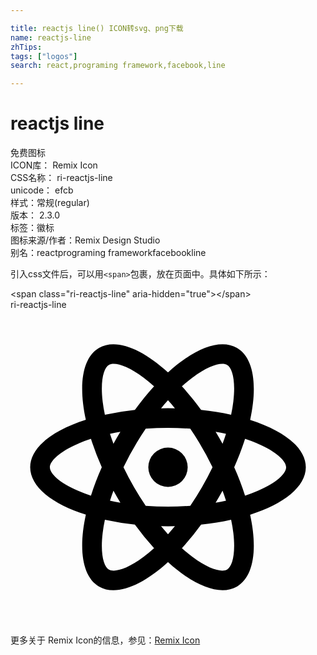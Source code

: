 ```yaml
---

title: reactjs line() ICON转svg、png下载
name: reactjs-line
zhTips: 
tags: ["logos"]
search: react,programing framework,facebook,line

---
```


# reactjs line  <small style="font-size: 60%;font-weight: 100"></small>


<div class="detail-page">
<p>
<span><span class="badge-success badge">免费图标</span> </span>
<br/>
<span>
ICON库：
<span class="badge-secondary badge">Remix Icon</span> 
</span>
<br/>
<span>
CSS名称：
<span class="badge-secondary badge">ri-reactjs-line</span> 
</span>
<br/>
<span>
unicode：
<span class="badge-secondary badge">efcb</span> 
<copy-btn content='efcb' btn-title=""></copy-btn>
<copy-btn :content='String.fromCodePoint(parseInt("efcb", 16))' btn-title="复制U"></copy-btn>
</span><br/><span>样式：<span class="badge-light badge">常规(regular)</span></span>
<br/>
<span>
版本：
<span class="badge-secondary badge">2.3.0</span> 
</span><br/><span>标签：<span class="badge-light badge"><router-link to="/tags/logos.html">徽标</router-link></span></span>
<br/>
<span>图标来源/作者：<span class="badge-light badge">Remix Design Studio</span></span> 
<br/>
<span>别名：<span class="badge-light badge">react</span><span class="badge-light badge">programing framework</span><span class="badge-light badge">facebook</span><span class="badge-light badge">line</span></span><br/>
</p>
</div>
<div class="alert alert-dark">
  <i class="ri-reactjs-line ri-xs"></i>
  <i class="ri-reactjs-line ri-sm"></i>
  <i class="ri-reactjs-line ri-lg"></i>
  <i class="ri-reactjs-line ri-2x"></i>
  <i class="ri-reactjs-line ri-3x"></i>
  <i class="ri-reactjs-line ri-5x"></i>
  <i class="ri-reactjs-line ri-7x"></i>
</div>
<div>
  <p>引入css文件后，可以用<code>&lt;span&gt;</code>包裹，放在页面中。具体如下所示：    
  </p>
  <div class="alert alert-primary" style="font-size: 14px">
    &lt;span class="ri-reactjs-line" aria-hidden="true"&gt;&lt;/span&gt;
    <copy-btn content='<span class="ri-reactjs-line" aria-hidden="true"></span>'></copy-btn>
  </div>
  <div class="alert alert-secondary">
    <i class="ri-reactjs-line"
    style="font-size: 24px"
    aria-hidden="true"></i> ri-reactjs-line
    <copy-btn content="ri-reactjs-line" btn-title="复制图标名称"></copy-btn>
  </div>
</div>
<div id="svg" class="svg-wrap">
<svg xmlns="http://www.w3.org/2000/svg" viewBox="0 0 24 24">
    <g>
        <path fill="none" d="M0 0h24v24H0z"/>
        <path fill-rule="nonzero" d="M12 13.5a1.5 1.5 0 1 1 0-3 1.5 1.5 0 0 1 0 3zm-.528 2.994c.175.21.351.414.528.609.177-.195.353-.398.528-.609a24.883 24.883 0 0 1-1.056 0zm-1.995-.125a20.678 20.678 0 0 1-2.285-.368c-.075.35-.132.69-.17 1.016-.19 1.583.075 2.545.478 2.777.403.233 1.368-.019 2.645-.974.263-.197.528-.416.794-.655a20.678 20.678 0 0 1-1.462-1.796zm7.331-.368c-.717.16-1.483.284-2.285.368a20.678 20.678 0 0 1-1.462 1.796c.266.24.531.458.794.655 1.277.955 2.242 1.207 2.645.974.403-.232.667-1.194.479-2.777a11.36 11.36 0 0 0-.17-1.016zm1.45-.387c.577 2.639.274 4.74-1.008 5.48-1.282.74-3.253-.048-5.25-1.867-1.997 1.819-3.968 2.606-5.25 1.866-1.282-.74-1.585-2.84-1.009-5.48C3.167 14.794 1.5 13.48 1.5 12s1.667-2.793 4.241-3.614c-.576-2.639-.273-4.74 1.009-5.48 1.282-.74 3.253.048 5.25 1.867 1.997-1.819 3.968-2.606 5.25-1.866 1.282.74 1.585 2.84 1.009 5.48C20.833 9.206 22.5 10.52 22.5 12s-1.667 2.793-4.241 3.614zm-7.32-9.779a11.36 11.36 0 0 0-.793-.655C8.868 4.225 7.903 3.973 7.5 4.206c-.403.232-.667 1.194-.479 2.777.04.327.096.666.17 1.016a20.678 20.678 0 0 1 2.286-.368c.475-.653.965-1.254 1.462-1.796zm3.585 1.796c.802.084 1.568.209 2.285.368.075-.35.132-.69.17-1.016.19-1.583-.075-2.545-.478-2.777-.403-.233-1.368.019-2.645.974a11.36 11.36 0 0 0-.794.655c.497.542.987 1.143 1.462 1.796zm-1.995-.125c-.175-.21-.351-.414-.528-.609-.177.195-.353.398-.528.609a24.884 24.884 0 0 1 1.056 0zm-4.156 7.198a24.884 24.884 0 0 1-.528-.914c-.095.257-.183.51-.263.761.257.056.521.107.79.153zm1.932.234a22.897 22.897 0 0 0 3.392 0A22.897 22.897 0 0 0 15.392 12a22.897 22.897 0 0 0-1.696-2.938 22.897 22.897 0 0 0-3.392 0A22.897 22.897 0 0 0 8.608 12a22.897 22.897 0 0 0 1.696 2.938zm5.852-4.728c.095-.257.183-.51.263-.761a17.974 17.974 0 0 0-.79-.153 24.884 24.884 0 0 1 .527.914zM6.13 9.837c-.34.11-.662.23-.964.36C3.701 10.825 3 11.535 3 12c0 .465.7 1.175 2.166 1.803.302.13.624.25.964.36.222-.7.497-1.426.825-2.163a20.678 20.678 0 0 1-.825-2.163zm1.45-.388c.081.25.169.504.264.76a24.884 24.884 0 0 1 .528-.913c-.27.046-.534.097-.791.153zm10.29 4.714c.34-.11.662-.23.964-.36C20.299 13.175 21 12.465 21 12c0-.465-.7-1.175-2.166-1.803a11.36 11.36 0 0 0-.964-.36c-.222.7-.497 1.426-.825 2.163.328.737.603 1.462.825 2.163zm-1.45.388c-.081-.25-.169-.504-.264-.76a24.884 24.884 0 0 1-.528.913c.27-.046.534-.097.791-.153z"/>
    </g>
</svg>

</div>
<detail full-name='ri-reactjs-line'></detail>
    
<div><p>更多关于  Remix Icon的信息，参见：<a target="_blank" href="https://iconhelper.cn/remix.html">Remix Icon</a>
</p></div>

